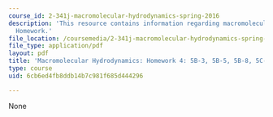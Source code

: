 ```yaml
---
course_id: 2-341j-macromolecular-hydrodynamics-spring-2016
description: 'This resource contains information regarding macromolecular hydrodynamics:
  Homework.'
file_location: /coursemedia/2-341j-macromolecular-hydrodynamics-spring-2016/6cb6ed4fb8ddb14b7c981f685d444296_MIT2_341JS16_Hw4_Soln.pdf
file_type: application/pdf
layout: pdf
title: 'Macromolecular Hydrodynamics: Homework 4: 5B-3, 5B-5, 5B-8, 5C-2'
type: course
uid: 6cb6ed4fb8ddb14b7c981f685d444296

---
```

None